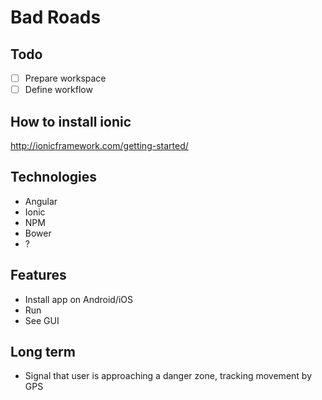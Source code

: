 # Bad Roads

## Todo

- [ ] Prepare workspace
- [ ] Define workflow

## How to install ionic

http://ionicframework.com/getting-started/

## Technologies

- Angular
- Ionic
- NPM
- Bower
- ?

## Features

- Install app on Android/iOS
- Run
- See GUI

## Long term

- Signal that user is approaching a danger zone, tracking movement by GPS
